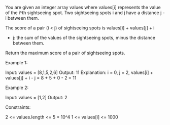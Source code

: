 You are given an integer array values where values[i] represents the value of
the i^th sightseeing spot. Two sightseeing spots i and j have a distance j -
i between them.

The score of a pair (i < j) of sightseeing spots is values[i] + values[j] + i
- j: the sum of the values of the sightseeing spots, minus the distance
between them.

Return the maximum score of a pair of sightseeing spots.


Example 1:


Input: values = [8,1,5,2,6]
Output: 11
Explanation: i = 0, j = 2, values[i] + values[j] + i - j = 8 + 5 + 0 - 2 =
11


Example 2:


Input: values = [1,2]
Output: 2



Constraints:


2 <= values.length <= 5 * 10^4
1 <= values[i] <= 1000




